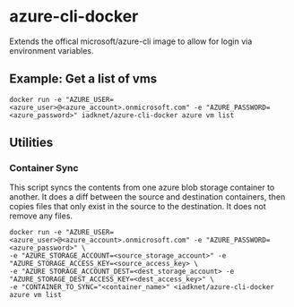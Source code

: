 # azure-cli-docker
Extends the offical microsoft/azure-cli image to allow for login via environment variables.

## Example: Get a list of vms
```
docker run -e "AZURE_USER=<azure_user>@<azure_account>.onmicrosoft.com" -e "AZURE_PASSWORD=<azure_password>" iadknet/azure-cli-docker azure vm list
```

## Utilities

### Container Sync
This script syncs the contents from one azure blob storage container to another.  It does a diff between the source and destination containers, then copies files that only exist in the source to the destination. It does not remove any files.

```
docker run -e "AZURE_USER=<azure_user>@<azure_account>.onmicrosoft.com" -e "AZURE_PASSWORD=<azure_password>" \
-e "AZURE_STORAGE_ACCOUNT=<source_storage_account>" -e "AZURE_STORAGE_ACCESS_KEY=<source_access_key> \
-e "AZURE STORAGE_ACCOUNT_DEST=<dest_storage_account> -e "AZURE_STORAGE_DEST_ACCESS_KEY=<dest_access_key>" \
-e "CONTAINER_TO_SYNC="<container_name>" <iadknet/azure-cli-docker azure vm list
```

